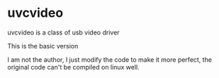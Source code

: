 uvcvideo
========

uvcvideo is a class of usb video driver

This is the basic version

I am not the author, I just modify the code to make it more perfect, the original code can't be compiled on linux well.
